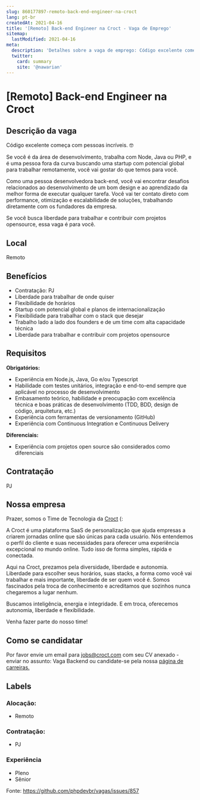 ```yaml
---
slug: 860177897-remoto-back-end-engineer-na-croct
lang: pt-br
createdAt: 2021-04-16
title: '[Remoto] Back-end Engineer na Croct - Vaga de Emprego'
sitemap:
  lastModified: 2021-04-16
meta:
  description: 'Detalhes sobre a vaga de emprego: Código excelente começa com pessoas incríveis. 🤓 Se você é da área de desenvolvimento, trabalha com Node, Java ou PHP, e é uma pessoa fora da curva buscando uma startup com potencial global para trabalhar remotamente, você vai gostar do que temos para você. Como uma pessoa desenvolvedora back-end, você vai encontrar desafios relacionados ao desenvolvimento de um bom design e ao aprendizado da melhor forma de executar qualquer tarefa. Você vai ter contato direto com performance, otimização e escalabilidade de soluções, trabalhando diretamente com os fundadores da empresa.  Se você busca liberdade para trabalhar e contribuir com projetos opensource, essa vaga é para você.'
  twitter:
    card: summary
    site: '@nawarian'
---
```


# [Remoto] Back-end Engineer na Croct

## Descrição da vaga

Código excelente começa com pessoas incríveis. 🤓

Se você é da área de desenvolvimento, trabalha com Node, Java ou PHP, e é uma pessoa fora da curva buscando uma startup com potencial global para trabalhar remotamente, você vai gostar do que temos para você.

Como uma pessoa desenvolvedora back-end, você vai encontrar desafios relacionados ao desenvolvimento de um bom design e ao aprendizado da melhor forma de executar qualquer tarefa. Você vai ter contato direto com performance, otimização e escalabilidade de soluções, trabalhando diretamente com os fundadores da empresa. 

Se você busca liberdade para trabalhar e contribuir com projetos opensource, essa vaga é para você.

## Local

Remoto

## Benefícios

- Contratação: PJ
- Liberdade para trabalhar de onde quiser
- Flexibilidade de horários
- Startup com potencial global e planos de internacionalização
- Flexibilidade para trabalhar com o stack que desejar
- Trabalho lado a lado dos founders e de um time com alta capacidade técnica
- Liberdade para trabalhar e contribuir com projetos opensource

## Requisitos

**Obrigatórios:**
- Experiência em Node.js, Java, Go e/ou Typescript
- Habilidade com testes unitários, integração e end-to-end sempre que aplicável no processo de desenvolvimento
- Embasamento teórico, habilidade e preocupação com excelência técnica e boas práticas de desenvolvimento (TDD, BDD, design de código, arquitetura, etc.)
- Experiência com ferramentas de versionamento (GitHub)
- Experiência com Continuous Integration e Continuous Delivery

**Diferenciais:**
- Experiência com projetos open source são considerados como diferenciais

## Contratação

PJ 

## Nossa empresa

Prazer, somos o Time de Tecnologia da [Croct](https://croct.com/) (:

A Croct é uma plataforma SaaS de personalização que ajuda empresas a criarem jornadas online que são únicas para cada usuário. Nós entendemos o perfil do cliente e suas necessidades para oferecer uma experiência excepcional no mundo online. Tudo isso de forma simples, rápida e conectada.

Aqui na Croct, prezamos pela diversidade, liberdade e autonomia. Liberdade para escolher seus horários, suas stacks, a forma como você vai trabalhar e mais importante, liberdade de ser quem você é. Somos fascinados pela troca de conhecimento e acreditamos que sozinhos nunca chegaremos a lugar nenhum.

Buscamos inteligência, energia e integridade. E em troca, oferecemos autonomia, liberdade e flexibilidade.

Venha fazer parte do nosso time!

## Como se candidatar

Por favor envie um email para jobs@croct.com com seu CV anexado - enviar no assunto: Vaga Backend ou candidate-se pela nossa [página de carreiras.](https://croct.com/careers/)

## Labels

### Alocação:
- Remoto

### Contratação:
- PJ

### Experiência
- Pleno
- Sênior

Fonte: https://github.com/phpdevbr/vagas/issues/857